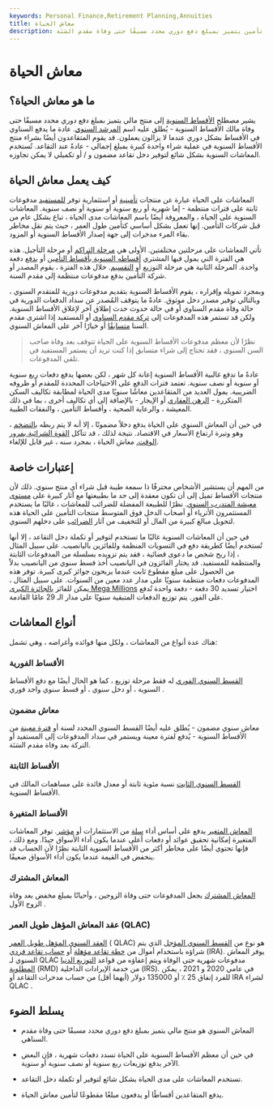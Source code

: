 ```yaml
---
keywords: Personal Finance,Retirement Planning,Annuities
title: معاش الحياة
description: المعاش السنوي على الحياة هو منتج تأمين يتميز بمبلغ دفع دوري محدد مسبقًا حتى وفاة مقدم السَنَة.
---
```


# معاش الحياة
## ما هو معاش الحياة؟

يشير مصطلح [الأقساط السنوية](/annuity) إلى منتج مالي يتميز بمبلغ دفع دوري محدد مسبقًا حتى وفاة مالك الأقساط السنوية - يُطلق عليه اسم [المرشد السنوي](/annuitant). عادة ما يدفع السناوي في الأقساط بشكل دوري عندما لا يزالون يعملون. قد يقوم المتقاعدون أيضًا بشراء منتج الأقساط السنوية في عملية شراء واحدة كبيرة بمبلغ إجمالي - عادةً عند التقاعد. تُستخدم المعاشات السنوية بشكل شائع لتوفير دخل تقاعد مضمون و / أو تكميلي لا يمكن تجاوزه.

## كيف يعمل معاش الحياة

المعاشات على الحياة عبارة عن منتجات [تأمينية](/insurance) أو استثمارية توفر [للمستفيد](/beneficiary) مدفوعات ثابتة على فترات منتظمة - إما شهرية أو ربع سنوية أو سنوية أو نصف سنوية. المعاشات السنوية على الحياة ، والمعروفة أيضًا باسم المعاشات مدى الحياة ، تباع بشكل عام من قبل شركات التأمين. إنها تعمل بشكل أساسي كتأمين طول العمر ، حيث يتم نقل مخاطر بقاء المرء مدخرات إلى جهة إصدار الأقساط السنوية أو المزود.

تأتي المعاشات على مرحلتين مختلفتين. الأولى هي [مرحلة التراكم](/accumulationphase) أو مرحلة التأجيل. هذه هي الفترة التي يمول فيها المشتري [أقساطه السنوية بأقساط التأمين](/premium) أو [بدفع](/lump-sum-payment) دفعة واحدة. المرحلة الثانية هي مرحلة التوزيع أو [التقسيم](/annuitization). خلال هذه الفترة ، يقوم المصدر أو شركة التأمين بدفع مدفوعات منتظمة إلى مقدم السنة.

وبمجرد تمويله وإقراره ، يقوم الأقساط السنوية بتقديم مدفوعات دورية للمتقدم السنوي ، وبالتالي توفير مصدر دخل موثوق. عادةً ما يتوقف المُصدر عن سداد الدفعات الدورية في حالة وفاة مقدم السناوي أو في حالة حدوث حدث إطلاق آخر لإغلاق الأقساط السنوية. ولكن قد تستمر هذه المدفوعات إلى [تركة مقدم السناوي](/estate) أو المستفيد إذا اشترى مقدم السنا [متسابقًا](/rider) أو خيارًا آخر على المعاش السنوي.

> نظرًا لأن معظم مدفوعات الأقساط السنوية على الحياة تتوقف بعد وفاة صاحب السن السنوي ، فقد تحتاج إلى شراء متسابق إذا كنت تريد أن يستمر المستفيد في تلقي المدفوعات.

>

عادةً ما تدفع غالبية الأقساط السنوية إعانة كل شهر ، لكن بعضها يدفع دفعات ربع سنوية أو سنوية أو نصف سنوية. تعتمد فترات الدفع على الاحتياجات المحددة للمقدم أو ظروفه الضريبية. يمول العديد من المتقاعدين معاشًا سنويًا مدى الحياة لمطابقة تكاليف السكن المتكررة - [الرهن العقاري](/mortgage) أو الإيجار - بالإضافة إلى أي تكاليف أخرى ، بما في ذلك المعيشة ، والرعاية الصحية ، وأقساط التأمين ، والنفقات الطبية.

في حين أن المعاش السنوي على الحياة يدفع دخلاً مضمونًا ، إلا أنه لا يتم ربطه [بالتضخم](/inflation) ، وهو وتيرة ارتفاع الأسعار في الاقتصاد. نتيجة لذلك ، قد تتآكل [القوة الشرائية بمرور الوقت.](/purchasingpower) معاش الحياة ، بمجرد سنه ، غير قابل للإلغاء.

## إعتبارات خاصة

من المهم أن يستشير الأشخاص محترفًا ذا سمعة طيبة قبل شراء أي منتج سنوي. ذلك لأن منتجات الأقساط تميل إلى أن تكون معقدة إلى حد ما بطبيعتها مع آثار كبيرة على [مستوى معيشة المتدرب السنوي](/standard-of-living). نظرًا للطبيعة المفضلة للضرائب للمعاشات ، غالبًا ما يستخدم المستثمرون الأثرياء أو أصحاب الدخل فوق المتوسط منتجات التأمين على الحياة هذه لتحويل مبالغ كبيرة من المال أو للتخفيف من آثار [الضرائب](/taxes) على دخلهم السنوي.

في حين أن المعاشات السنوية غالبًا ما تستخدم لتوفير أو تكملة دخل التقاعد ، إلا أنها تُستخدم أيضًا كطريقة دفع في التسويات المنظمة وللفائزين باليانصيب. على سبيل المثال ، إذا ربح شخص ما دعوى قضائية ، فقد يتم تزويده بسلسلة من المدفوعات الثابتة والمنتظمة للمستفيد. قد يختار الفائزون في اليانصيب أخذ قسط سنوي من اليانصيب بدلاً من الحصول على مبلغ مقطوع ثابت عندما يربحون جوائز كبرى كبيرة. توفر هذه المدفوعات دفعات منتظمة سنويًا على مدار عدد معين من السنوات. على سبيل المثال ، يمكن للفائز [بالجائزة الكبرى Mega Millions](/jackpot) اختيار تسديد 30 دفعة - دفعة واحدة تُدفع على الفور. يتم توزيع الدفعات المتبقية سنويًا على مدار الـ 29 عامًا القادمة.

## أنواع المعاشات

هناك عدة أنواع من المعاشات ، ولكل منها فوائده وأغراضه ، وهي تشمل:

### الأقساط الفورية

[القسط السنوي الفوري](/immediatepaymentannuity) له فقط مرحلة توزيع ، كما هو الحال أيضًا مع دفع الأقساط السنوية ، أو دخل سنوي ، أو قسط سنوي واحد فوري .

### معاش مضمون

معاش سنوي مضمون - يُطلق عليه أيضًا القسط السنوي المحدد لسنة أو [فترة معينة](/periodcertain) من الأقساط السنوية - يُدفع لفترة معينة ويستمر في سداد المدفوعات إلى المستفيد أو التركة بعد وفاة مقدم السَنَة.

### الأقساط الثابتة

[القسط السنوي الثابت](/fixedannuity) نسبة مئوية ثابتة أو معدل فائدة على مساهمات المالك في الأقساط السنوية.

### الأقساط المتغيرة

[المعاش المتغير](/variableannuity) يدفع على أساس أداء [سلة](/basket) من الاستثمارات أو [مؤشر](/index). توفر المعاشات المتغيرة إمكانية تحقيق عوائد أو دفعات أعلى عندما يكون أداء الأسواق جيدًا. ومع ذلك ، فإنها تحتوي أيضًا على مخاطر أكثر من الأقساط السنوية الثابتة نظرًا لأن الحساب قد ينخفض في القيمة عندما يكون أداء الأسواق ضعيفًا.

### المعاش المشترك

[المعاش المشترك](/jointandsurvivorannuity) يجعل المدفوعات حتى وفاة الزوجين ، وأحيانًا بمبلغ مخفض بعد وفاة الزوج الأول .

### عقد المعاش المؤهل طويل العمر (QLAC)

[العقد السنوي المؤهل طويل العمر](/qualified-longevity-annuity-contract-qlac) ( QLAC) هو نوع من [القسط السنوي المؤجل](/deferredannuity) الذي يتم شراؤه باستخدام أموال من [خطة تقاعد مؤهلة](/qrp) أو [حساب تقاعد فردي](/ira) (IRA). يوفر المعاش السنوي لـ QLAC مدفوعات شهرية حتى الوفاة ويتم إعفاؤه من قواعد [التوزيع الدنيا المطلوبة](/requiredminimumdistribution) (RMD) من خدمة الإيرادات الداخلية (IRS). في عامي 2020 و 2021 ، يمكن للفرد إنفاق 25 ٪ أو 135000 دولار (أيهما أقل) من حساب مدخرات التقاعد أو IRA لشراء QLAC .

## يسلط الضوء

- المعاش السنوي هو منتج مالي يتميز بمبلغ دفع دوري محدد مسبقًا حتى وفاة مقدم السناهي.

- في حين أن معظم الأقساط السنوية على الحياة تسدد دفعات شهرية ، فإن البعض الآخر يدفع توزيعات ربع سنوية أو نصف سنوية أو سنوية.

- تستخدم المعاشات على مدى الحياة بشكل شائع لتوفير أو تكملة دخل التقاعد.

- يدفع المتقاعدين أقساطًا أو يدفعون مبلغًا مقطوعًا لتأمين معاش الحياة.

